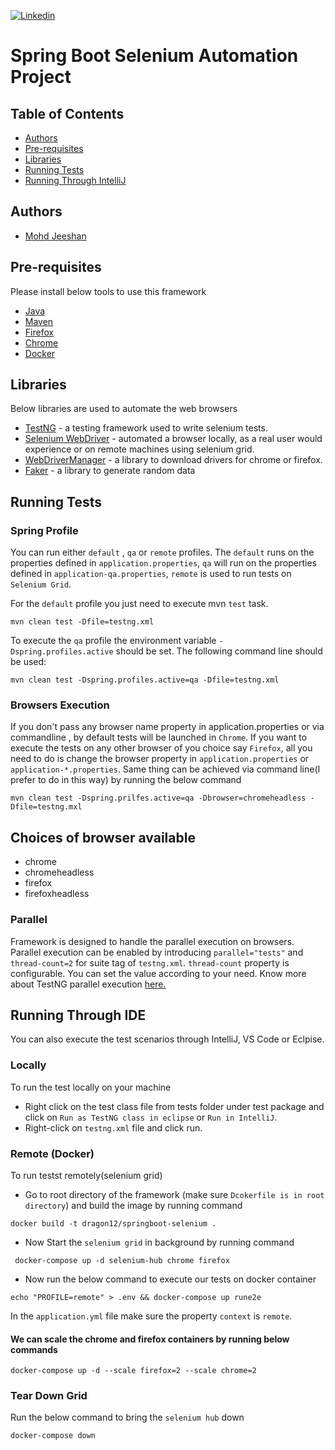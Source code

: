 [![Linkedin](https://img.shields.io/badge/LinkedIn-0077B5?style=for-the-badge&logo=linkedin&logoColor=white)](https://www.linkedin.com/in/mohdjeeshan)

# Spring Boot Selenium Automation Project

## Table of Contents

- [Authors](#authors)
- [Pre-requisites](#pre-requisites)
- [Libraries](#libraries)
- [Running Tests](#running-tests)
- [Running Through IntelliJ](#running-through-intellij)

## Authors
* [Mohd Jeeshan](https://github.com/jeeshan12)

## Pre-requisites
Please install below tools to use this framework

* [Java](https://www.java.com/en/download/)
* [Maven](https://maven.apache.org/download.cgi)
* [Firefox](https://www.mozilla.org/)
* [Chrome](https://www.google.com/intl/en_in/chrome/)
* [Docker](https://www.docker.com/)

## Libraries
Below libraries are used to automate the web browsers
* [TestNG](https://testng.org/doc/) - a testing framework used to write selenium tests.
* [Selenium WebDriver](https://www.selenium.dev/documentation/en/webdriver/) - automated a browser locally, as a real user would experience or on remote machines using selenium grid.
* [WebDriverManager](https://github.com/bonigarcia/webdrivermanager) - a library to download drivers for chrome or firefox.
* [Faker](https://github.com/DiUS/java-faker) - a library to generate random data

## Running Tests

### Spring Profile
You can run either `default` , `qa` or `remote` profiles. The `default` runs on the properties defined in `application.properties`, `qa` will run on the properties defined in `application-qa.properties`, `remote` is used to run tests on `Selenium Grid`.

For the `default` profile you just need to execute mvn `test` task.
```
mvn clean test -Dfile=testng.xml
```

To execute the `qa` profile the environment variable `-Dspring.profiles.active` should be set. The following command line should be used:
```
mvn clean test -Dspring.profiles.active=qa -Dfile=testng.xml
```

### Browsers Execution
If you don't pass any browser name property in application.properties or via commandline , by default tests will be launched in `Chrome`. If you want to execute the tests on any other browser of you choice say `Firefox`, all you need to do is change the browser property in `application.properties` or `application-*.properties`. Same thing can be achieved via command line(I prefer to do in this way) by running the below command
```
mvn clean test -Dspring.prilfes.active=qa -Dbrowser=chromeheadless -Dfile=testng.mxl
```
Choices of browser available
---
* chrome
* chromeheadless
* firefox
* firefoxheadless


### Parallel
Framework is designed to handle the parallel execution on browsers. Parallel execution can be enabled by introducing `parallel="tests"` and `thread-count=2` for suite tag of `testng.xml`. `thread-count` property is configurable. You can set the value according to your need.
Know more about TestNG parallel execution [here.](https://testng.org/doc/documentation-main.html#parallel-tests)

## Running Through IDE
You can also execute the test scenarios through IntelliJ, VS Code or Eclpise.

### Locally
To run the test locally on your machine
* Right click on the test class file from  tests folder under test package and click on `Run as TestNG class in eclipse` or  `Run in IntelliJ`.
* Right-click on `testng.xml` file and click run.

### Remote (Docker)

To run testst remotely(selenium grid)
* Go to root directory of the framework (make sure `Dcokerfile is in root directory`) and build the image by running command
```
docker build -t dragon12/springboot-selenium .
```
* Now Start the `selenium grid` in background by running command
```
 docker-compose up -d selenium-hub chrome firefox
```
* Now run the below command to execute our tests on docker container
```
echo "PROFILE=remote" > .env && docker-compose up rune2e 
```
In the `application.yml` file make sure the property `context` is `remote`.

#### We can scale the chrome and firefox containers by running below commands
```
docker-compose up -d --scale firefox=2 --scale chrome=2
```

### Tear Down Grid

Run the below command to bring the `selenium hub` down
```
docker-compose down
```
